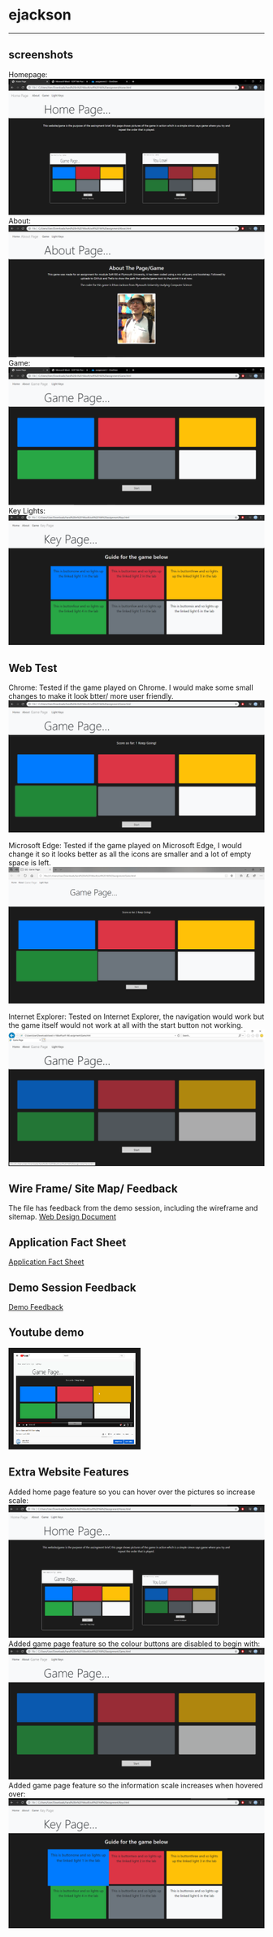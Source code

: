 # ejackson
---
## screenshots
Homepage:
![alt text](onchromehome.PNG "Home page")
About: 
![alt text](onchromeabout.PNG "About Page")
Game: 
![alt text](onchromegame.PNG "Game Page")
Key Lights:
![alt text](onchromekeylight.PNG "Key Lights Page") 

## Web Test
Chrome:
Tested if the game played on Chrome. I would make some small changes to make it look btter/ more user friendly.
![alt text](onchromeplay.png "Game Test Chrome") 

Microsoft Edge:
Tested if the game played on Microsoft Edge, I would change it so it looks better as all the icons are smaller and a lot of empty space is left.
![alt text](onedgeplay.png "Game Test Edge") 

Internet Explorer:
Tested on Internet Explorer, the navigation would work but the game itself would not work at all with the start button not working.
![alt text](onexplorerplay.PNG "Game Test Explorer")

## Wire Frame/ Site Map/ Feedback
The file has feedback from the demo session, including the wireframe and sitemap.
[Web Design Document](web%20design%20document-converted.pdf)

## Application Fact Sheet
[Application Fact Sheet](Application%20Fact$20Sheet-converted.pdf)

## Demo Session Feedback
[Demo Feedback](demofeedback-converted.pdf)


## Youtube demo 
<a href="https://www.youtube.com/watch?v=u2-vQu3FLr4" target="_blank"><img src="youtubepic.PNG" 
alt="Youtube Video" width="240" height="180" border="10" /></a>

## Extra Website Features
Added home page feature so you can hover over the pictures so increase scale:
![alt text](website%20extra%20features/Featurehome.png "Home Page Feature")
Added game page feature so the colour buttons are disabled to begin with:
![alt text](website%20extra%20features/gamebtndisable.png "Game Page Feature")
Added game page feature so the information scale increases when hovered over:
![alt text](website%20extra%20features/keypagehover.png "Key Page Feature")



